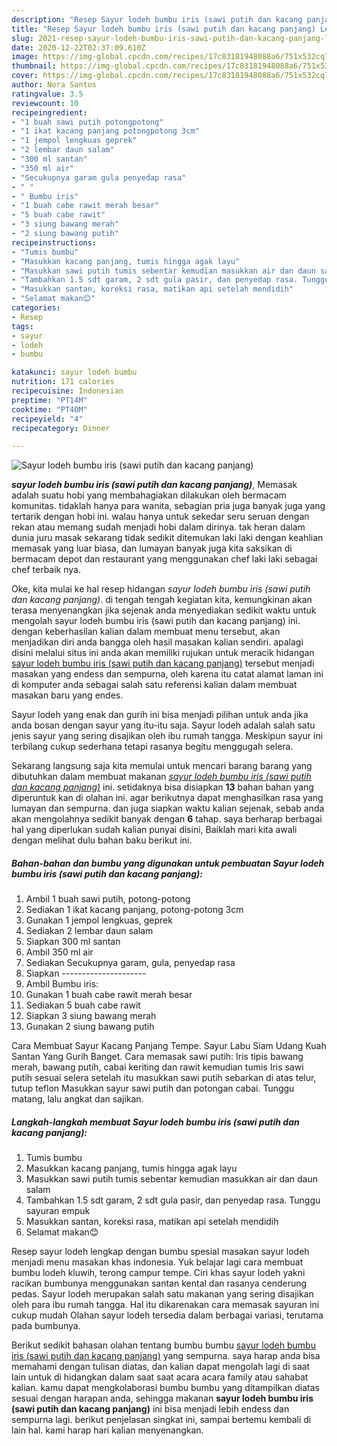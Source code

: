 ```yaml
---
description: "Resep Sayur lodeh bumbu iris (sawi putih dan kacang panjang) Lezat"
title: "Resep Sayur lodeh bumbu iris (sawi putih dan kacang panjang) Lezat"
slug: 2021-resep-sayur-lodeh-bumbu-iris-sawi-putih-dan-kacang-panjang-lezat
date: 2020-12-22T02:37:09.610Z
image: https://img-global.cpcdn.com/recipes/17c83181948088a6/751x532cq70/sayur-lodeh-bumbu-iris-sawi-putih-dan-kacang-panjang-foto-resep-utama.jpg
thumbnail: https://img-global.cpcdn.com/recipes/17c83181948088a6/751x532cq70/sayur-lodeh-bumbu-iris-sawi-putih-dan-kacang-panjang-foto-resep-utama.jpg
cover: https://img-global.cpcdn.com/recipes/17c83181948088a6/751x532cq70/sayur-lodeh-bumbu-iris-sawi-putih-dan-kacang-panjang-foto-resep-utama.jpg
author: Nora Santos
ratingvalue: 3.5
reviewcount: 10
recipeingredient:
- "1 buah sawi putih potongpotong"
- "1 ikat kacang panjang potongpotong 3cm"
- "1 jempol lengkuas geprek"
- "2 lembar daun salam"
- "300 ml santan"
- "350 ml air"
- "Secukupnya garam gula penyedap rasa"
- " "
- " Bumbu iris"
- "1 buah cabe rawit merah besar"
- "5 buah cabe rawit"
- "3 siung bawang merah"
- "2 siung bawang putih"
recipeinstructions:
- "Tumis bumbu"
- "Masukkan kacang panjang, tumis hingga agak layu"
- "Masukkan sawi putih tumis sebentar kemudian masukkan air dan daun salam"
- "Tambahkan 1.5 sdt garam, 2 sdt gula pasir, dan penyedap rasa. Tunggu sayuran empuk"
- "Masukkan santan, koreksi rasa, matikan api setelah mendidih"
- "Selamat makan😊"
categories:
- Resep
tags:
- sayur
- lodeh
- bumbu

katakunci: sayur lodeh bumbu 
nutrition: 171 calories
recipecuisine: Indonesian
preptime: "PT14M"
cooktime: "PT40M"
recipeyield: "4"
recipecategory: Dinner

---
```



![Sayur lodeh bumbu iris (sawi putih dan kacang panjang)](https://img-global.cpcdn.com/recipes/17c83181948088a6/751x532cq70/sayur-lodeh-bumbu-iris-sawi-putih-dan-kacang-panjang-foto-resep-utama.jpg)

<b><i>sayur lodeh bumbu iris (sawi putih dan kacang panjang)</i></b>, Memasak adalah suatu hobi yang membahagiakan dilakukan oleh bermacam komunitas. tidaklah hanya para wanita, sebagian pria juga banyak juga yang tertarik dengan hobi ini. walau hanya untuk sekedar seru seruan dengan rekan atau memang sudah menjadi hobi dalam dirinya. tak heran dalam dunia juru masak sekarang tidak sedikit ditemukan laki laki dengan keahlian memasak yang luar biasa, dan lumayan banyak juga kita saksikan di bermacam depot dan restaurant yang menggunakan chef laki laki sebagai chef terbaik nya.

Oke, kita mulai ke hal resep hidangan <i>sayur lodeh bumbu iris (sawi putih dan kacang panjang)</i>. di tengah tengah kegiatan kita, kemungkinan akan terasa menyenangkan jika sejenak anda menyediakan sedikit waktu untuk mengolah sayur lodeh bumbu iris (sawi putih dan kacang panjang) ini. dengan keberhasilan kalian dalam membuat menu tersebut, akan menjadikan diri anda bangga oleh hasil masakan kalian sendiri. apalagi disini melalui situs ini anda akan memiliki rujukan untuk meracik hidangan <u>sayur lodeh bumbu iris (sawi putih dan kacang panjang)</u> tersebut menjadi masakan yang endess dan sempurna, oleh karena itu catat alamat laman ini di komputer anda sebagai salah satu referensi kalian dalam membuat masakan baru yang endes.

Sayur lodeh yang enak dan gurih ini bisa menjadi pilihan untuk anda jika anda bosan dengan sayur yang itu-itu saja. Sayur lodeh adalah salah satu jenis sayur yang sering disajikan oleh ibu rumah tangga. Meskipun sayur ini terbilang cukup sederhana tetapi rasanya begitu menggugah selera.


Sekarang langsung saja kita memulai untuk mencari barang barang yang dibutuhkan dalam membuat makanan <u><i>sayur lodeh bumbu iris (sawi putih dan kacang panjang)</i></u> ini. setidaknya bisa disiapkan <b>13</b> bahan bahan yang diperuntuk kan di olahan ini. agar berikutnya dapat menghasilkan rasa yang lumayan dan sempurna. dan juga siapkan waktu kalian sejenak, sebab anda akan mengolahnya sedikit banyak dengan <b>6</b> tahap. saya berharap berbagai hal yang diperlukan sudah kalian punyai disini, Baiklah mari kita awali dengan melihat dulu bahan baku berikut ini.

<!--inarticleads1-->

##### Bahan-bahan dan bumbu yang digunakan untuk pembuatan Sayur lodeh bumbu iris (sawi putih dan kacang panjang):

1. Ambil 1 buah sawi putih, potong-potong
1. Sediakan 1 ikat kacang panjang, potong-potong 3cm
1. Gunakan 1 jempol lengkuas, geprek
1. Sediakan 2 lembar daun salam
1. Siapkan 300 ml santan
1. Ambil 350 ml air
1. Sediakan Secukupnya garam, gula, penyedap rasa
1. Siapkan  ---------------------
1. Ambil  Bumbu iris:
1. Gunakan 1 buah cabe rawit merah besar
1. Sediakan 5 buah cabe rawit
1. Siapkan 3 siung bawang merah
1. Gunakan 2 siung bawang putih


Cara Membuat Sayur Kacang Panjang Tempe. Sayur Labu Siam Udang Kuah Santan Yang Gurih Banget. Cara memasak sawi putih: Iris tipis bawang merah, bawang putih, cabai keriting dan rawit kemudian tumis Iris sawi putih sesuai selera setelah itu masukkan sawi putih sebarkan di atas telur, tutup teflon Masukkan sayur sawi putih dan potongan cabai. Tunggu matang, lalu angkat dan sajikan. 

<!--inarticleads2-->

##### Langkah-langkah membuat Sayur lodeh bumbu iris (sawi putih dan kacang panjang):

1. Tumis bumbu
1. Masukkan kacang panjang, tumis hingga agak layu
1. Masukkan sawi putih tumis sebentar kemudian masukkan air dan daun salam
1. Tambahkan 1.5 sdt garam, 2 sdt gula pasir, dan penyedap rasa. Tunggu sayuran empuk
1. Masukkan santan, koreksi rasa, matikan api setelah mendidih
1. Selamat makan😊


Resep sayur lodeh lengkap dengan bumbu spesial masakan sayur lodeh menjadi menu masakan khas indonesia. Yuk belajar lagi cara membuat bumbu lodeh kluwih, terong campur tempe. Ciri khas sayur lodeh yakni racikan bumbunya menggunakan santan kental dan rasanya cenderung pedas. Sayur lodeh merupakan salah satu makanan yang sering disajikan oleh para ibu rumah tangga. Hal itu dikarenakan cara memasak sayuran ini cukup mudah Olahan sayur lodeh tersedia dalam berbagai variasi, terutama pada bumbunya. 

Berikut sedikit bahasan olahan tentang bumbu bumbu <u>sayur lodeh bumbu iris (sawi putih dan kacang panjang)</u> yang sempurna. saya harap anda bisa memahami dengan tulisan diatas, dan kalian dapat mengolah lagi di saat lain untuk di hidangkan dalam saat saat acara acara family atau sahabat kalian. kamu dapat mengkolaborasi bumbu bumbu yang ditampilkan diatas sesuai dengan harapan anda, sehingga makanan <b>sayur lodeh bumbu iris (sawi putih dan kacang panjang)</b> ini bisa menjadi lebih endess dan sempurna lagi. berikut penjelasan singkat ini, sampai bertemu kembali di lain hal. kami harap hari kalian menyenangkan.
